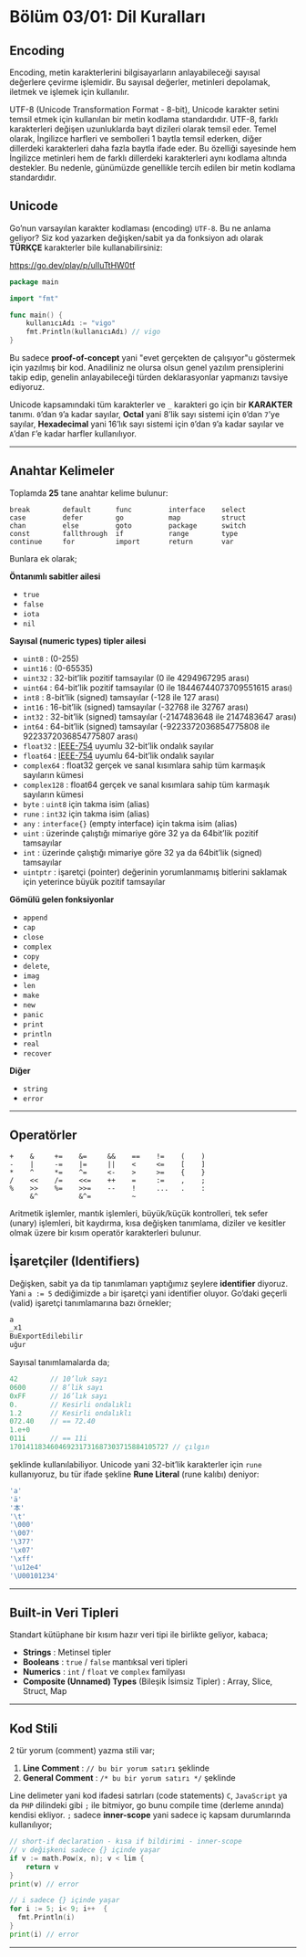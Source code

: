 # Bölüm 03/01: Dil Kuralları

## Encoding

Encoding, metin karakterlerini bilgisayarların anlayabileceği sayısal değerlere çevirme işlemidir. Bu sayısal değerler, metinleri depolamak, iletmek ve işlemek için kullanılır.

UTF-8 (Unicode Transformation Format - 8-bit), Unicode karakter setini temsil etmek için kullanılan bir metin kodlama standardıdır. UTF-8, farklı karakterleri değişen uzunluklarda bayt dizileri olarak temsil eder. Temel olarak, İngilizce harfleri ve sembolleri 1 baytla temsil ederken, diğer dillerdeki karakterleri daha fazla baytla ifade eder. Bu özelliği sayesinde hem İngilizce metinleri hem de farklı dillerdeki karakterleri aynı kodlama altında destekler. Bu nedenle, günümüzde genellikle tercih edilen bir metin kodlama standardıdır.

## Unicode

Go’nun varsayılan karakter kodlaması (encoding) `UTF-8`. Bu ne anlama geliyor?
Siz kod yazarken değişken/sabit ya da fonksiyon adı olarak **TÜRKÇE** karakterler
bile kullanabilirsiniz:

https://go.dev/play/p/ulIuTtHW0tf

```go
package main

import "fmt"

func main() {
	kullanıcıAdı := "vigo"
	fmt.Println(kullanıcıAdı) // vigo
}
```

Bu sadece **proof-of-concept** yani "evet gerçekten de çalışıyor"u göstermek
için yazılmış bir kod. Anadiliniz ne olursa olsun genel yazılım prensiplerini
takip edip, genelin anlayabileceği türden deklarasyonlar yapmanızı tavsiye
ediyoruz.

Unicode kapsamındaki tüm karakterler ve `_` karakteri go için bir **KARAKTER**
tanımı. `0`’dan `9`’a kadar sayılar, **Octal** yani 8’lik sayı sistemi için
`0`’dan `7`’ye sayılar, **Hexadecimal** yani 16’lık sayı sistemi için `0`’dan
`9`’a kadar sayılar ve `A`’dan `F`’e kadar harfler kullanılıyor.

---

## Anahtar Kelimeler

Toplamda **25** tane anahtar kelime bulunur:

    break        default      func         interface    select
    case         defer        go           map          struct
    chan         else         goto         package      switch
    const        fallthrough  if           range        type
    continue     for          import       return       var

Bunlara ek olarak;

**Öntanımlı sabitler ailesi**  

- `true`
- `false`
- `iota`
- `nil`


**Sayısal (numeric types) tipler ailesi**  

- `uint8` : (0-255)
- `uint16` : (0-65535)
- `uint32` : 32-bit’lik pozitif tamsayılar (0 ile 4294967295 arası)
- `uint64` : 64-bit’lik pozitif tamsayılar (0 ile 18446744073709551615 arası)
- `int8` : 8-bit’lik (signed) tamsayılar (-128 ile 127 arası)
- `int16` : 16-bit’lik (signed) tamsayılar (-32768 ile 32767 arası)
- `int32` : 32-bit’lik (signed) tamsayılar (-2147483648 ile 2147483647 arası)
- `int64` : 64-bit’lik (signed) tamsayılar (-9223372036854775808 ile 9223372036854775807 arası)
- `float32` : [IEEE-754][01] uyumlu 32-bit’lik ondalık sayılar
- `float64` : [IEEE-754][01] uyumlu 64-bit’lik ondalık sayılar
- `complex64` : float32 gerçek ve sanal kısımlara sahip tüm karmaşık sayıların kümesi
- `complex128` : float64 gerçek ve sanal kısımlara sahip tüm karmaşık sayıların kümesi
- `byte` : `uint8` için takma isim (alias)
- `rune` : `int32` için takma isim (alias)
- `any` : `interface{}` (empty interface) için takma isim (alias)
- `uint` : üzerinde çalıştığı mimariye göre 32 ya da 64bit’lik pozitif tamsayılar
- `int` : üzerinde çalıştığı mimariye göre 32 ya da 64bit’lik (signed) tamsayılar
- `uintptr` : işaretçi (pointer) değerinin yorumlanmamış bitlerini saklamak için yeterince büyük pozitif tamsayılar


**Gömülü gelen fonksiyonlar**  

- `append`
- `cap`
- `close`
- `complex`
- `copy`
- `delete`, 
- `imag`
- `len`
- `make`
- `new`
- `panic`
- `print`
- `println`
- `real`
- `recover`

**Diğer**  

- `string`
- `error`

---

## Operatörler

    +    &     +=    &=     &&    ==    !=    (    )
    -    |     -=    |=     ||    <     <=    [    ]
    *    ^     *=    ^=     <-    >     >=    {    }
    /    <<    /=    <<=    ++    =     :=    ,    ;
    %    >>    %=    >>=    --    !     ...   .    :
         &^          &^=          ~

Aritmetik işlemler, mantık işlemleri, büyük/küçük kontrolleri, tek sefer
(unary) işlemleri, bit kaydırma, kısa değişken tanımlama, diziler ve kesitler
olmak üzere bir kısım operatör karakterleri bulunur.

## İşaretçiler (Identifiers)

Değişken, sabit ya da tip tanımlamarı yaptığımız şeylere **identifier**
diyoruz. Yani `a := 5` dediğimizde `a` bir işaretçi yani identifier oluyor.
Go’daki geçerli (valid) işaretçi tanımlamarına bazı örnekler;

```go
a 
_x1
BuExportEdilebilir
uğur
```

Sayısal tanımlamalarda da;

```go
42        // 10’luk sayı
0600      // 8’lik sayı
0xFF      // 16’lık sayı
0.        // Kesirli ondalıklı
1.2       // Kesirli ondalıklı
072.40    // == 72.40
1.e+0
011i      // == 11i
170141183460469231731687303715884105727 // çılgın
```

şeklinde kullanılabiliyor. Unicode yani 32-bit’lik karakterler için `rune`
kullanıyoruz, bu tür ifade şekline **Rune Literal** (rune kalıbı) deniyor:

```go
'a'
'ä'
'本'
'\t'
'\000'
'\007'
'\377'
'\x07'
'\xff'
'\u12e4'
'\U00101234'
```

---

## Built-in Veri Tipleri

Standart kütüphane bir kısım hazır veri tipi ile birlikte geliyor, kabaca;

- **Strings** : Metinsel tipler
- **Booleans** : `true` / `false` mantıksal veri tipleri
- **Numerics** : `int` / `float` ve `complex` familyası
- **Composite (Unnamed) Types** (Bileşik İsimsiz Tipler) : Array, Slice, Struct, Map

---

## Kod Stili

2 tür yorum (comment) yazma stili var;

1. **Line Comment** : `// bu bir yorum satırı` şeklinde
1. **General Comment** : `/* bu bir yorum satırı */` şeklinde

Line delimeter yani kod ifadesi satırları (code statements) `C`, `JavaScript`
ya da `PHP` dilindeki gibi `;` ile bitmiyor, go bunu compile time (derleme
anında) kendisi ekliyor. `;` sadece **inner-scope** yani sadece iç kapsam
durumlarında kullanılıyor;

```go
// short-if declaration - kısa if bildirimi - inner-scope
// v değişkeni sadece {} içinde yaşar
if v := math.Pow(x, n); v < lim {
	return v
}
print(v) // error

// i sadece {} içinde yaşar
for i := 5; i< 9; i++  {
  fmt.Println(i)
}
print(i) // error
```


---

[01]: https://en.wikipedia.org/wiki/IEEE_754